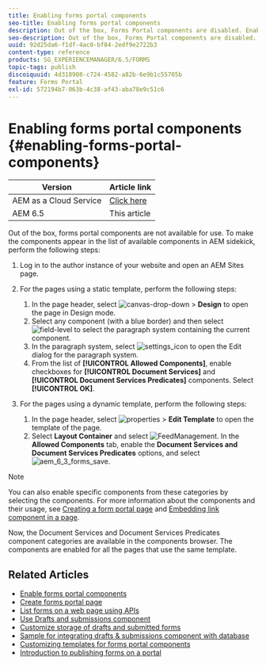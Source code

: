 ```yaml
---
title: Enabling forms portal components
seo-title: Enabling forms portal components
description: Out of the box, Forms Portal components are disabled. Enable Document Services and Document Services Predicates groups to enable Forms Portal components.
seo-description: Out of the box, Forms Portal components are disabled. Enable Document Services and Document Services Predicates groups to enable Forms Portal components.
uuid: 92d25da6-f1df-4ac0-bf84-2edf9e2722b3
content-type: reference
products: SG_EXPERIENCEMANAGER/6.5/FORMS
topic-tags: publish
discoiquuid: 4d318908-c724-4582-a82b-6e9b1c55705b
feature: Forms Portal
exl-id: 572194b7-063b-4c38-af43-aba78e9c51c6
---
```

# Enabling forms portal components {#enabling-forms-portal-components}

| Version | Article link |
| -------- | ---------------------------- |
| AEM as a Cloud Service |    [Click here](https://experienceleague.adobe.com/docs/experience-manager-cloud-service/content/forms/adaptive-forms-authoring/authoring-adaptive-forms-foundation-components/configure-forms-portal.html)                  |
| AEM 6.5     | This article         |

Out of the box, forms portal components are not available for use. To make the components appear in the list of available components in AEM sidekick, perform the following steps:

1. Log in to the author instance of your website and open an AEM Sites page.

1. For the pages using a static template, perform the following steps:

    1. In the page header, select ![canvas-drop-down](assets/canvas-drop-down.png) &gt; **Design** to open the page in Design mode.
    1. Select any component (with a blue border) and then select ![field-level](assets/field-level.png) to select the paragraph system containing the current component.
    1. In the paragraph system, select ![settings_icon](assets/settings_icon.png) to open the Edit dialog for the paragraph system.
    1. From the list of **[!UICONTROL Allowed Components]**, enable checkboxes for **[!UICONTROL Document Services]** and **[!UICONTROL Document Services Predicates]** components. Select **[!UICONTROL OK]**.

1. For the pages using a dynamic template, perform the following steps:

    1. In the page header, select ![properties](assets/properties.png) > **Edit Template** to open the template of the page.
    1. Select **Layout Container** and select ![FeedManagement](/help/forms/using/assets/feedmanagement.png). In the **Allowed Components** tab, enable the **Document Services and Document Services Predicates** options, and select ![aem_6_3_forms_save](assets/aem_6_3_forms_save.png).

>[!NOTE]
>
>You can also enable specific components from these categories by selecting the components. For more information about the components and their usage, see [Creating a form portal page](/help/forms/using/creating-form-portal-page.md) and [Embedding link component in a page](/help/forms/using/embedding-link-component-page.md).

Now, the Document Services and Document Services Predicates component categories are available in the components browser. The components are enabled for all the pages that use the same template.

## Related Articles

* [Enable forms portal components](/help/forms/using/enabling-forms-portal-components.md)
* [Create forms portal page](/help/forms/using/creating-form-portal-page.md)
* [List forms on a web page using APIs](/help/forms/using/listing-forms-webpage-using-apis.md)
* [Use Drafts and submissions component](/help/forms/using/draft-submission-component.md)
* [Customize storage of drafts and submitted forms](/help/forms/using/draft-submission-component.md)
* [Sample for integrating drafts & submissions component with database](/help/forms/using/integrate-draft-submission-database.md)
* [Customizing templates for forms portal components](/help/forms/using/customizing-templates-forms-portal-components.md)
* [Introduction to publishing forms on a portal](/help/forms/using/introduction-publishing-forms.md)
